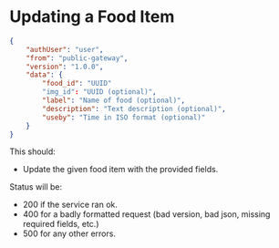 # Updating a Food Item
```json
{
    "authUser": "user",
    "from": "public-gateway",
    "version": "1.0.0",
    "data": {
        "food_id": "UUID"
        "img_id": "UUID (optional)",
        "label": "Name of food (optional)",
        "description": "Text description (optional)",
        "useby": "Time in ISO format (optional)"
    }
}
```

This should:
- Update the given food item with the provided fields.

Status will be:
- 200 if the service ran ok.
- 400 for a badly formatted request (bad version, bad json, missing required fields, etc.)
- 500 for any other errors.
